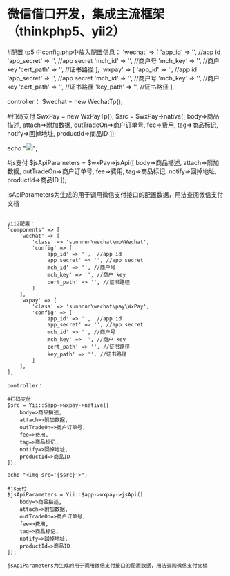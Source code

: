 微信借口开发，集成主流框架（thinkphp5、yii2）
=================
#配置
tp5 中config.php中放入配置信息：
'wechat' => [
	'app_id' => '',  //app id
	'app_secret' => '', //app secret
	'mch_id' => '', //商户号
	'mch_key' => '', //商户 key
	'cert_path' => '', //证书路径
],
'wxpay' => [
	'app_id' => '',  //app id
	'app_secret' => '', //app secret
	'mch_id' => '', //商户号
	'mch_key' => '', //商户 key
	'cert_path' => '', //证书路径
	'key_path' => '', //证书路径
],

controller：
$wechat = new WechatTp();

#扫码支付
$wxPay = new WxPayTp();
$src = $wxPay->native([
	body=>商品描述, 
	attach=>附加数据, 
	outTradeOn=>商户订单号, 
	fee=>费用, 
	tag=>商品标记, 
	notify=>回掉地址, 
	productId=>商品ID
]);

echo "<img src='{$src}'>";

#js支付
$jsApiParameters = $wxPay->jsApi([
	body=>商品描述, 
	attach=>附加数据, 
	outTradeOn=>商户订单号, 
	fee=>费用, 
	tag=>商品标记, 
	notify=>回掉地址, 
	productId=>商品ID
]);

jsApiParameters为生成的用于调用微信支付接口的配置数据，用法查阅微信支付文档


```

yii2配置：
'components' => [
	'wechat' => [
		'class' => 'sunnnnn\wechat\mp\Wechat',
		'config' => [
			'app_id' => '',  //app id
			'app_secret' => '', //app secret
			'mch_id' => '', //商户号
			'mch_key' => '', //商户 key
			'cert_path' => '', //证书路径
		]
	],
	'wxpay' => [
		'class' => 'sunnnnn\wechat\pay\WxPay',
		'config' => [
			'app_id' => '',  //app id
			'app_secret' => '', //app secret
			'mch_id' => '', //商户号
			'mch_key' => '', //商户 key
			'cert_path' => '', //证书路径
			'key_path' => '', //证书路径
		]
	],
],

controller：

#扫码支付
$src = Yii::$app->wxpay->native([
	body=>商品描述, 
	attach=>附加数据, 
	outTradeOn=>商户订单号, 
	fee=>费用, 
	tag=>商品标记, 
	notify=>回掉地址, 
	productId=>商品ID
]);

echo "<img src='{$src}'>";

#js支付
$jsApiParameters = Yii::$app->wxpay->jsApi([
	body=>商品描述, 
	attach=>附加数据, 
	outTradeOn=>商户订单号, 
	fee=>费用, 
	tag=>商品标记, 
	notify=>回掉地址, 
	productId=>商品ID
]);

jsApiParameters为生成的用于调用微信支付接口的配置数据，用法查阅微信支付文档